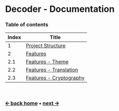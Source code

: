# Decoder - Documentation

### Table of contents
Index | Title
------|---------------------------------------------------
1     | [Project Structure](/docs/en/project-structure.md)
2     | [Features](/docs/en/features.md)
2.1   | [Features - Theme](/docs/en/feature-theme.md)
2.2   | [Features - Translation](/docs/en/feature-translation.md)
2.3   | [Features - Cryptography](/docs/en/feature-cryptography.md)

<br>

### [🡨 back home](/) • [next 🡪](/docs/en/project-structure.md)

